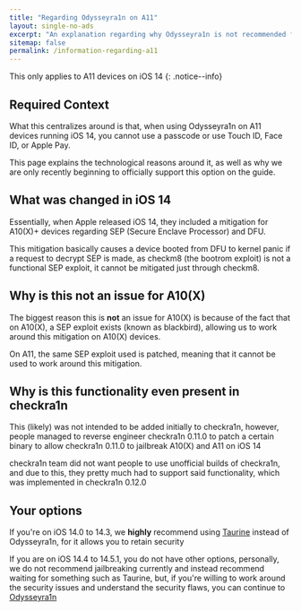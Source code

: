 ```yaml
---
title: "Regarding Odysseyra1n on A11"
layout: single-no-ads
excerpt: "An explanation regarding why Odysseyra1n is not recommended for A11 users on iOS 14"
sitemap: false
permalink: /information-regarding-a11
---
```


This only applies to A11 devices on iOS 14
{: .notice--info}

## Required Context

What this centralizes around is that, when using Odysseyra1n on A11 devices running iOS 14, you cannot use a passcode or use Touch ID, Face ID, or Apple Pay. 

This page explains the technological reasons around it, as well as why we are only recently beginning to officially support this option on the guide.

## What was changed in iOS 14

Essentially, when Apple released iOS 14, they included a mitigation for A10(X)+ devices regarding SEP (Secure Enclave Processor) and DFU.

This mitigation basically causes a device booted from DFU to kernel panic if a request to decrypt SEP is made, as checkm8 (the bootrom exploit) is not a functional SEP exploit, it cannot be mitigated just through checkm8.

## Why is this not an issue for A10(X)

The biggest reason this is **not** an issue for A10(X) is because of the fact that on A10(X), a SEP exploit exists (known as blackbird), allowing us to work around this mitigation on A10(X) devices.

On A11, the same SEP exploit used is patched, meaning that it cannot be used to work around this mitigation.

## Why is this functionality even present in checkra1n

This (likely) was not intended to be added initially to checkra1n, however, people managed to reverse engineer checkra1n 0.11.0 to patch a certain binary to allow checkra1n 0.11.0 to jailbreak A10(X) and A11 on iOS 14

checkra1n team did not want people to use unofficial builds of checkra1n, and due to this, they pretty much had to support said functionality, which was implemented in checkra1n 0.12.0

## Your options

If you're on iOS 14.0 to 14.3, we **highly** recommend using [Taurine](installing-taurine) instead of Odysseyra1n, for it allows you to retain security

If you are on iOS 14.4 to 14.5.1, you do not have other options, personally, we do not recommend jailbreaking currently and instead recommend waiting for something such as Taurine, but, if you're willing to work around the security issues and understand the security flaws, you can continue to [Odysseyra1n](installing-odysseyra1n)